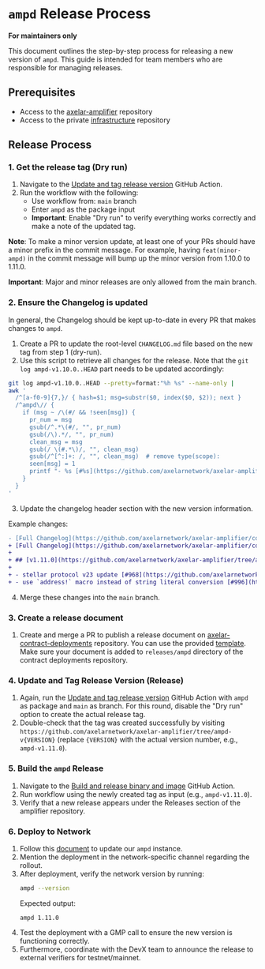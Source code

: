 # `ampd` Release Process

**For maintainers only**

This document outlines the step-by-step process for releasing a new version of `ampd`. This guide is intended for team members who are responsible for managing releases.

## Prerequisites

- Access to the [axelar-amplifier](https://github.com/axelarnetwork/axelar-amplifier) repository
- Access to the private [infrastructure](https://github.com/axelarnetwork/infrastructure) repository

## Release Process

### 1. Get the release tag (Dry run)

1. Navigate to the [Update and tag release version](https://github.com/axelarnetwork/axelar-amplifier/actions/workflows/release.yaml) GitHub Action.
2. Run the workflow with the following:
   - Use workflow from: `main` branch
   - Enter `ampd` as the package input
   - **Important**: Enable "Dry run" to verify everything works correctly and make a note of the updated tag.

**Note**: To make a minor version update, at least one of your PRs should have a minor prefix in the commit message. For example, having `feat(minor-ampd)` in the commit message will bump up the minor version from 1.10.0 to 1.11.0.

**Important**: Major and minor releases are only allowed from the main branch.

### 2. Ensure the Changelog is updated

In general, the Changelog should be kept up-to-date in every PR that makes changes to `ampd`.

1. Create a PR to update the root-level `CHANGELOG.md` file based on the new tag from step 1 (dry-run).
2. Use this script to retrieve all changes for the release. Note that the `git log ampd-v1.10.0..HEAD` part needs to be updated accordingly:

```bash
git log ampd-v1.10.0..HEAD --pretty=format:"%h %s" --name-only |
awk '
  /^[a-f0-9]{7,}/ { hash=$1; msg=substr($0, index($0, $2)); next }
  /^ampd\// {
    if (msg ~ /\(#/ && !seen[msg]) {
      pr_num = msg
      gsub(/^.*\(#/, "", pr_num)
      gsub(/\).*/, "", pr_num)
      clean_msg = msg
      gsub(/ \(#.*\)/, "", clean_msg)
      gsub(/^[^:]+: /, "", clean_msg)  # remove type(scope):
      seen[msg] = 1
      printf "- %s [#%s](https://github.com/axelarnetwork/axelar-amplifier/pull/%s)\n", clean_msg, pr_num, pr_num
    }
  }
'
```

3. Update the changelog header section with the new version information.

Example changes:

```diff
- [Full Changelog](https://github.com/axelarnetwork/axelar-amplifier/compare/ampd-v1.10.0..HEAD)
+ [Full Changelog](https://github.com/axelarnetwork/axelar-amplifier/compare/ampd-v1.11.0..HEAD)
+
+ ## [v1.11.0](https://github.com/axelarnetwork/axelar-amplifier/tree/ampd-v1.11.0) (2025-08-14)
+
+ - stellar protocol v23 update [#968](https://github.com/axelarnetwork/axelar-amplifier/pull/968)
+ - use `address!` macro instead of string literal conversion [#996](https://github.com/axelarnetwork/axelar-amplifier/pull/996)
```

4. Merge these changes into the `main` branch.

### 3. Create a release document

1. Create and merge a PR to publish a release document on [axelar-contract-deployments](https://github.com/axelarnetwork/axelar-contract-deployments) repository. You can use the provided [template](https://github.com/axelarnetwork/axelar-contract-deployments/blob/main/releases/TEMPLATE.md). Make sure your document is added to `releases/ampd` directory of the contract deployments repository.

### 4. Update and Tag Release Version (Release)

1. Again, run the [Update and tag release version](https://github.com/axelarnetwork/axelar-amplifier/actions/workflows/release.yaml) GitHub Action with `ampd` as package and `main` as branch. For this round, disable the "Dry run" option to create the actual release tag.
2. Double-check that the tag was created successfully by visiting `https://github.com/axelarnetwork/axelar-amplifier/tree/ampd-v{VERSION}` (replace `{VERSION}` with the actual version number, e.g., `ampd-v1.11.0`).

### 5. Build the `ampd` Release

1. Navigate to the [Build and release binary and image](https://github.com/axelarnetwork/axelar-amplifier/actions/workflows/build-ampd-release.yaml) GitHub Action.
2. Run workflow using the newly created tag as input (e.g., `ampd-v1.11.0`).
3. Verify that a new release appears under the Releases section of the amplifier repository.

### 6. Deploy to Network

1. Follow this [document](https://www.notion.so/bright-ambert-2bd/How-to-deploy-ampd-release-to-live-networks-1c8c53fccb77806ba035fd2ade6b98e8?pvs=4) to update our `ampd` instance.
2. Mention the deployment in the network-specific channel regarding the rollout.
3. After deployment, verify the network version by running:
   ```bash
   ampd --version
   ```
   Expected output:
   ```
   ampd 1.11.0
   ```
4. Test the deployment with a GMP call to ensure the new version is functioning correctly.
5. Furthermore, coordinate with the DevX team to announce the release to external verifiers for testnet/mainnet.
